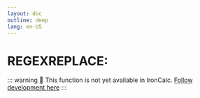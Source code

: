 ```yaml
---
layout: doc
outline: deep
lang: en-US
---
```


# REGEXREPLACE:

::: warning
🚧 This function is not yet available in IronCalc.
[Follow development here](https://github.com/ironcalc/IronCalc/labels/Functions)
:::